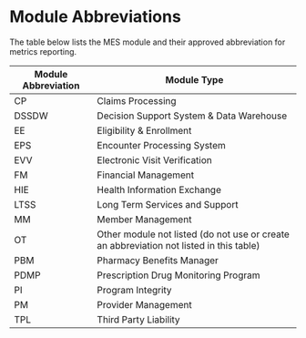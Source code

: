 # Module Abbreviations

The table below lists the MES module and their approved abbreviation for metrics reporting. 

| Module Abbreviation | Module Type |
| ------------------- | ----------- |
| CP | Claims Processing |
| DSSDW | Decision Support System & Data Warehouse |
| EE | Eligibility & Enrollment |
| EPS | Encounter Processing System |
| EVV | Electronic Visit Verification |
| FM | Financial Management |
| HIE | Health Information Exchange |
| LTSS | Long Term Services and Support |
| MM | Member Management |
| OT | Other module not listed (do not use or create an abbreviation not listed in this table) |
| PBM | Pharmacy Benefits Manager |
| PDMP | Prescription Drug Monitoring Program |
| PI | Program Integrity |
| PM | Provider Management |
| TPL | Third Party Liability |
